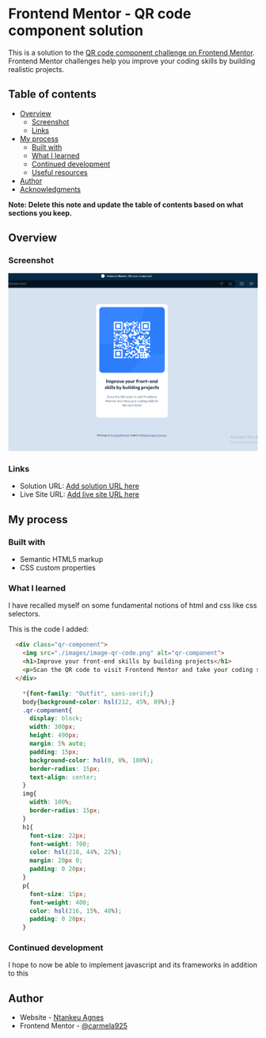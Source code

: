# Frontend Mentor - QR code component solution

This is a solution to the [QR code component challenge on Frontend Mentor](https://www.frontendmentor.io/challenges/qr-code-component-iux_sIO_H). Frontend Mentor challenges help you improve your coding skills by building realistic projects. 

## Table of contents

- [Overview](#overview)
  - [Screenshot](#screenshot)
  - [Links](#links)
- [My process](#my-process)
  - [Built with](#built-with)
  - [What I learned](#what-i-learned)
  - [Continued development](#continued-development)
  - [Useful resources](#useful-resources)
- [Author](#author)
- [Acknowledgments](#acknowledgments)

**Note: Delete this note and update the table of contents based on what sections you keep.**

## Overview

### Screenshot

![](./screenshot.png)

### Links

- Solution URL: [Add solution URL here](https://github.com/carmela925/qr-code-component-main.git)
- Live Site URL: [Add live site URL here](https://qr-code-component-main-two-dun.vercel.app/)

## My process

### Built with

- Semantic HTML5 markup
- CSS custom properties

### What I learned

I have recalled myself on some fundamental notions of html and css like css selectors.

This is the code I added:

```html
  <div class="qr-component">
    <img src="./images/image-qr-code.png" alt="qr-component">
    <h1>Improve your front-end skills by building projects</h1>
    <p>Scan the QR code to visit Frontend Mentor and take your coding skills to the next level</p>
  </div>
```
```css
    *{font-family: "Outfit", sans-serif;}
    body{background-color: hsl(212, 45%, 89%);}
    .qr-component{
      display: block;
      width: 300px;
      height: 490px;
      margin: 5% auto;
      padding: 15px;
      background-color: hsl(0, 0%, 100%);
      border-radius: 15px;
      text-align: center;
    }
    img{
      width: 100%;
      border-radius: 15px;
    }
    h1{
      font-size: 22px;
      font-weight: 700;
      color: hsl(218, 44%, 22%);
      margin: 20px 0;
      padding: 0 20px;
    }
    p{
      font-size: 15px;
      font-weight: 400;
      color: hsl(216, 15%, 48%);
      padding: 0 20px;
    }
```

### Continued development

 I hope to now be able to implement javascript and its frameworks in addition to this

## Author

- Website - [Ntankeu Agnes](https://github.com/carmela925)
- Frontend Mentor - [@carmela925](https://www.frontendmentor.io/profile/carmela925)
